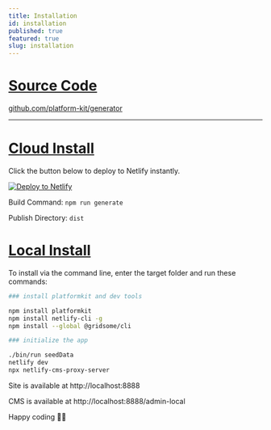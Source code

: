```yaml
---
title: Installation
id: installation
published: true
featured: true
slug: installation
---
```


# [Source Code](#source-code)

<i class="fa fa-fw fa-code opacity-50 mr-2  text-primary"> </i> [github.com/platform-kit/generator](https://github.com/platform-kit/generator)

<hr>

# [Cloud Install](#cloud-install)

Click the button below to deploy to Netlify instantly.

<a href="https://app.netlify.com/start/deploy?repository=https://github.com/platform-kit/generator" style="margin-left:-5px;padding:10px 5px 15px 5px;"><img  src="https://www.netlify.com/img/deploy/button.svg" alt="Deploy to Netlify"></a>

Build Command: `npm run generate`

Publish Directory: `dist`

# [Local Install](#local-install)

To install via the command line, enter the target folder and run these commands:

```bash
### install platformkit and dev tools

npm install platformkit
npm install netlify-cli -g
npm install --global @gridsome/cli

### initialize the app

./bin/run seedData
netlify dev
npx netlify-cms-proxy-server
```

Site is available at http://localhost:8888

CMS is available  at http://localhost:8888/admin-local

Happy coding 🎉🙌
